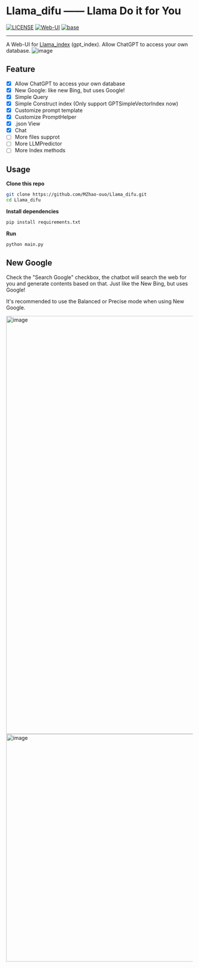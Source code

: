 # Llama_difu —— Llama Do it for You

[![LICENSE](https://img.shields.io/github/license/MZhao-ouo/Llama_difu)](https://github.com/MZhao-ouo/Llama_difu/blob/main/LICENSE)
[![Web-UI](https://img.shields.io/badge/WebUI-Gradio-fb7d1a?style=flat)](https://gradio.app/)
[![base](https://img.shields.io/badge/Base-Llama_index-cdc4d6?style=flat&logo=github)](https://github.com/jerryjliu/gpt_index)

---

A Web-UI for [Llama_index](https://github.com/jerryjliu/gpt_index) (gpt_index). Allow ChatGPT to access your own database.
![image](https://user-images.githubusercontent.com/70903329/223749069-4aec7f09-7ff9-4fe5-9958-945cf2f64909.png)

## Feature

- [X] Allow ChatGPT to access your own database
- [x] New Google: like new Bing, but uses Google!
- [X] Simple Query
- [X] Simple Construct index (Only support GPTSimpleVectorIndex now)
- [X] Customize prompt template
- [X] Customize PromptHelper
- [X] .json View
- [x] Chat
- [ ] More files supprot
- [ ] More LLMPredictor
- [ ] More Index methods

## Usage

**Clone this repo**

```bash
git clone https://github.com/MZhao-ouo/Llama_difu.git
cd Llama_difu
```

**Install dependencies**

```bash
pip install requirements.txt
```

**Run**

```bash
python main.py
```

## New Google

Check the "Search Google" checkbox, the chatbot will search the web for you and generate contents based on that. Just like the New Bing, but uses Google! 

It's recommended to use the Balanced or Precise mode when using New Google.

<img width="1129" alt="image" src="https://user-images.githubusercontent.com/51039745/223800748-d48d0c32-844a-4476-b155-702db17d11c9.png">
<img width="615" alt="image" src="https://user-images.githubusercontent.com/51039745/223800850-ce590512-811f-45c5-8e48-ff12cda43b2d.png">

